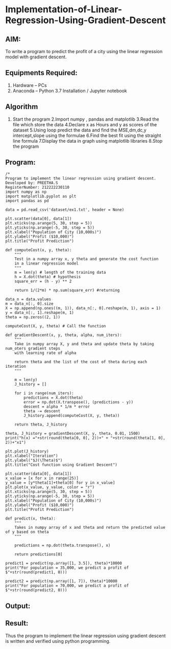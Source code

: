 # Implementation-of-Linear-Regression-Using-Gradient-Descent

## AIM:
To write a program to predict the profit of a city using the linear regression model with gradient descent.

## Equipments Required:
1. Hardware – PCs
2. Anaconda – Python 3.7 Installation / Jupyter notebook

## Algorithm
1. Start the program
2.Import numpy , pandas and matplotlib
3.Read the file which store the data
4.Declare x as Hours and y as scores of the dataset
5.Using loop predict the data and find the MSE,dm,dc,y intercept,slope using the formulae
6.Find the best fit using the straight line formula
7.Display the data in graph using matplotlib libraries
8.Stop the program

## Program:
```
/*
Program to implement the linear regression using gradient descent.
Developed by: PREETHA.S
RegisterNumber: 212222230110 
import numpy as np
import matplotlib.pyplot as plt
import pandas as pd

data = pd.read_csv('dataset/ex1.txt', header = None)

plt.scatter(data[0], data[1])
plt.xticks(np.arange(5, 30, step = 5))
plt.yticks(np.arange(-5, 30, step = 5))
plt.xlabel("Population of City (10,000s)")
plt.ylabel("Profit ($10,000)")
plt.title("Profit Prediction")

def computeCost(x, y, theta):
    """
    Test in a numpy array x, y theta and generate the cost function
    in a linear regression model
    """
    m = len(y) # length of the training data
    h = X.dot(theta) # hypothesis
    square_err = (h - y) ** 2
    
    return 1/(2*m) * np.sum(square_err) #returning
    
data_n = data.values
m = data_n[:, 0].size
X = np.append(np.ones((m, 1)), data_n[:, 0].reshape(m, 1), axis = 1)
y = data_n[:, 1].reshape(m, 1)
theta = np.zeros((2, 1))

computeCost(X, y, theta) # Call the function

def gradientDescent(x, y, theta, alpha, num_iters):
    """
    Take in numpy array X, y and theta and update theta by taking num_oters gradient steps
    with learning rate of alpha
    
    return theta and the list of the cost of theta during each iteration
    """
    
    m = len(y)
    J_history = []
    
    for i in range(num_iters):
        predictions = X.dot(theta)
        error = np.dot(X.transpose(), (predictions - y))
        descent = alpha * 1/m * error
        theta -= descent
        J_history.append(computeCost(X, y, theta))
        
    return theta, J_history
    
theta, J_history = gradientDescent(X, y, theta, 0.01, 1500)
print("h(x) ="+str(round(theta[0, 0], 2))+" + "+str(round(theta[1, 0], 2))+"x1")

plt.plot(J_history)
plt.xlabel("Iteration")
plt.ylabel("$J(\Theta)$")
plt.title("Cost function using Gradient Descent")

plt.scatter(data[0], data[1])
x_value = [x for x in range(25)]
y_value = [y*theta[1]+theta[0] for y in x_value]
plt.plot(x_value, y_value, color = "r")
plt.xticks(np.arange(5, 30, step = 5))
plt.yticks(np.arange(-5, 30, step = 5))
plt.xlabel("Population of City (10,000s)")
plt.ylabel("Profit ($10,000)")
plt.title("Profit Prediction")

def predict(x, theta):
    """
    Takes in numpy array of x and theta and return the predicted value of y based on theta
    """
    
    predictions = np.dot(theta.transpose(), x)
    
    return predictions[0]
    
predict1 = predict(np.array([1, 3.5]), theta)*10000
print("For population = 35,000, we predict a profit of $"+str(round(predict1, 0)))

predict2 = predict(np.array([1, 7]), theta)*10000
print("For population = 70,000, we predict a profit of $"+str(round(predict2, 0)))

```

## Output:


## Result:
Thus the program to implement the linear regression using gradient descent is written and verified using python programming.
